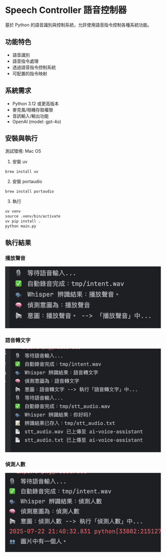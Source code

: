 # Speech Controller 語音控制器

基於 Python 的語音識別與控制系統，允許使用語音指令控制各種系統功能。

## 功能特色
- 語音識別
- 語音指令處理
- 透過語音指令控制系統
- 可配置的指令映射

## 系統需求
- Python 3.12 或更高版本
- 麥克風/相機存取權限
- 音訊輸入/輸出功能
- OpenAI (model: gpt-4o)

## 安裝與執行
測試環境: Mac OS

1. 安裝 uv 
```shell
brew install uv
```
2. 安裝 portaudio
```shell
brew install portaudio
```
3. 執行
```shell
uv venv
source .venv/bin/activate
uv pip install .
python main.py
```

## 執行結果
### 播放聲音
![Screenshot2.png](image/Screenshot1.png)

### 語音轉文字
![Screenshot2.png](image/Screenshot2.png)

### 偵測人數
![Screenshot3.png](image/Screenshot3.png)